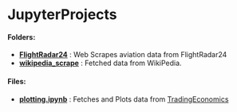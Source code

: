 # JupyterProjects
#### Folders:
+ **[FlightRadar24](https://github.com/Prof-Awing/JupyterProjects/tree/main/FlightRadar24)** : Web Scrapes aviation data from FlightRadar24
+ **[wikipedia_scrape](https://github.com/Prof-Awing/JupyterProjects/tree/main/wikipedia_scrape)** : Fetched data from WikiPedia.
#### Files:
+ **[plotting.ipynb](plotting.ipynb)** : Fetches and Plots data from [TradingEconomics](https://www.tradingeconomics.com)
